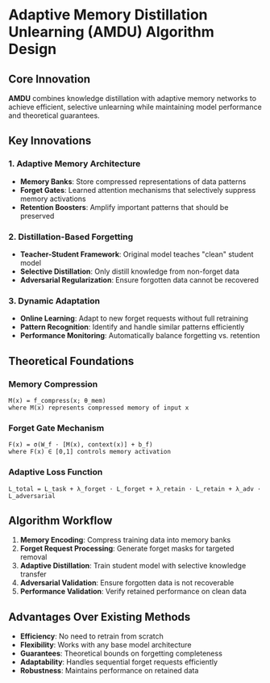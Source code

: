 # Adaptive Memory Distillation Unlearning (AMDU) Algorithm Design

## Core Innovation

**AMDU** combines knowledge distillation with adaptive memory networks to achieve efficient, selective unlearning while maintaining model performance and theoretical guarantees.

## Key Innovations

### 1. **Adaptive Memory Architecture**
- **Memory Banks**: Store compressed representations of data patterns
- **Forget Gates**: Learned attention mechanisms that selectively suppress memory activations
- **Retention Boosters**: Amplify important patterns that should be preserved

### 2. **Distillation-Based Forgetting**
- **Teacher-Student Framework**: Original model teaches "clean" student model
- **Selective Distillation**: Only distill knowledge from non-forget data
- **Adversarial Regularization**: Ensure forgotten data cannot be recovered

### 3. **Dynamic Adaptation**
- **Online Learning**: Adapt to new forget requests without full retraining
- **Pattern Recognition**: Identify and handle similar patterns efficiently
- **Performance Monitoring**: Automatically balance forgetting vs. retention

## Theoretical Foundations

### Memory Compression
```
M(x) = f_compress(x; θ_mem)
where M(x) represents compressed memory of input x
```

### Forget Gate Mechanism
```
F(x) = σ(W_f · [M(x), context(x)] + b_f)
where F(x) ∈ [0,1] controls memory activation
```

### Adaptive Loss Function
```
L_total = L_task + λ_forget · L_forget + λ_retain · L_retain + λ_adv · L_adversarial
```

## Algorithm Workflow

1. **Memory Encoding**: Compress training data into memory banks
2. **Forget Request Processing**: Generate forget masks for targeted removal
3. **Adaptive Distillation**: Train student model with selective knowledge transfer
4. **Adversarial Validation**: Ensure forgotten data is not recoverable
5. **Performance Validation**: Verify retained performance on clean data

## Advantages Over Existing Methods

- **Efficiency**: No need to retrain from scratch
- **Flexibility**: Works with any base model architecture
- **Guarantees**: Theoretical bounds on forgetting completeness
- **Adaptability**: Handles sequential forget requests efficiently
- **Robustness**: Maintains performance on retained data